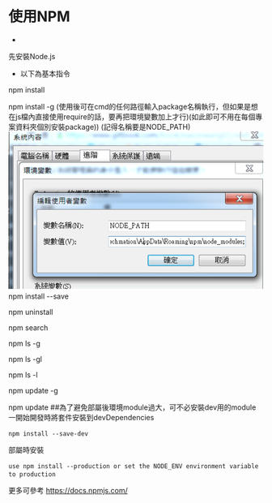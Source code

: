# 使用NPM

* 
先安裝Node.js

* 以下為基本指令

npm install 

npm install  -g (使用後可在cmd的任何路徑輸入package名稱執行，但如果是想在js檔內直接使用require的話，要再把環境變數加上才行)(如此即可不用在每個專案資料夾個別安裝package))
(記得名稱要是NODE_PATH)
![](df.png)
npm install  --save

npm uninstall

npm search

npm ls -g

npm ls -gl

npm ls -l

npm update -g

npm update
##為了避免部屬後環境module過大，可不必安裝dev用的module
一開始開發時將套件安裝到devDependencies
```
npm install --save-dev
```
部屬時安裝
```
use npm install --production or set the NODE_ENV environment variable to production
```

更多可參考
https://docs.npmjs.com/



